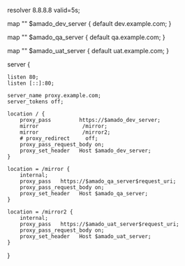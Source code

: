 resolver 8.8.8.8 valid=5s;

map "" $amado_dev_server {
   default      dev.example.com;
}

map "" $amado_qa_server {
   default      qa.example.com;
}

map "" $amado_uat_server {
   default      uat.example.com;
}

server {
    
    listen 80;
    listen [::]:80;

    server_name proxy.example.com;
    server_tokens off;
    
    location / {
        proxy_pass         https://$amado_dev_server;
        mirror              /mirror;
        mirror              /mirror2;
        # proxy_redirect     off;
        proxy_pass_request_body on;
        proxy_set_header   Host $amado_dev_server;
    }

    location = /mirror {
        internal;
        proxy_pass   https://$amado_qa_server$request_uri;
        proxy_pass_request_body on;
        proxy_set_header   Host $amado_qa_server;
    }

    location = /mirror2 {
        internal;
        proxy_pass   https://$amado_uat_server$request_uri;
        proxy_pass_request_body on;
        proxy_set_header   Host $amado_uat_server;
    }

}